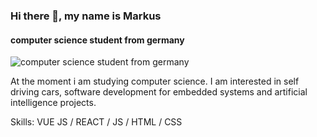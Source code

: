 ### Hi there 👋, my name is Markus
####  computer science student from germany
![ computer science student from germany](https://arturssmirnovs.github.io/github-profile-readme-generator/images/banner.png)


At the moment i am studying computer science. I am interested in self driving cars, software development for embedded systems and artificial intelligence projects.

Skills: VUE JS / REACT / JS / HTML / CSS
 





<!---
Atomic456/Atomic456 is a ✨ special ✨ repository because its `README.md` (this file) appears on your GitHub profile.
You can click the Preview link to take a look at your changes.
--->

